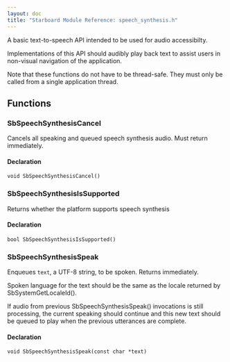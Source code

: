 ```yaml
---
layout: doc
title: "Starboard Module Reference: speech_synthesis.h"
---
```


A basic text-to-speech API intended to be used for audio accessibilty.

Implementations of this API should audibly play back text to assist users in
non-visual navigation of the application.

Note that these functions do not have to be thread-safe. They must only be
called from a single application thread.

## Functions ##

### SbSpeechSynthesisCancel ###

Cancels all speaking and queued speech synthesis audio. Must return immediately.

#### Declaration ####

```
void SbSpeechSynthesisCancel()
```

### SbSpeechSynthesisIsSupported ###

Returns whether the platform supports speech synthesis

#### Declaration ####

```
bool SbSpeechSynthesisIsSupported()
```

### SbSpeechSynthesisSpeak ###

Enqueues `text`, a UTF-8 string, to be spoken. Returns immediately.

Spoken language for the text should be the same as the locale returned by
SbSystemGetLocaleId().

If audio from previous SbSpeechSynthesisSpeak() invocations is still processing,
the current speaking should continue and this new text should be queued to play
when the previous utterances are complete.

#### Declaration ####

```
void SbSpeechSynthesisSpeak(const char *text)
```

